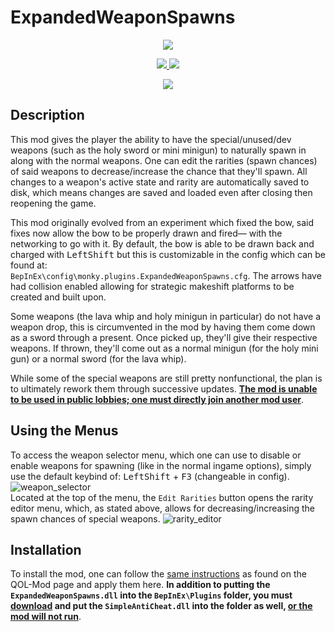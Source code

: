 # ExpandedWeaponSpawns

<p align="center">
  <a href="https://forthebadge.com">
    <img src="https://forthebadge.com/images/badges/made-with-c-sharp.svg">
  </a>
</p>
<p align="center">
  <a href="https://github.com/Mn0ky/STFG-ExpandedWeaponSpawns/releases/latest">
    <img src="https://img.shields.io/github/downloads/Mn0ky/STFG-ExpandedWeaponSpawns/total?label=Github%20downloads&logo=github">
  </a>
  <a href="https://opensource.org/licenses/MIT">
    <img src="https://img.shields.io/badge/MIT-blue.svg">
  </a>
</p>

<p align="center">
  <a href="">
    <img src="https://user-images.githubusercontent.com/67206766/172464881-d1125d2a-1698-4b67-84c2-bd0992eb92e5.gif">
  </a>
</p>


## Description

This mod gives the player the ability to have the special/unused/dev weapons (such as the holy sword or mini minigun) to naturally spawn in along with the normal weapons. One can edit the rarities (spawn chances) of said weapons to decrease/increase the chance that they'll spawn. All changes to a weapon's active state and rarity are automatically saved to disk, which means changes are saved and loaded even after closing then reopening the game. 

This mod originally evolved from an experiment which fixed the bow, said fixes now allow the bow to be properly drawn and fired— with the networking to go with it. By default, the bow is able to be drawn back and charged with <kbd>LeftShift</kbd> but this is customizable in the config which can be found at:<br/> ``BepInEx\config\monky.plugins.ExpandedWeaponSpawns.cfg``. The arrows have had collision enabled allowing for strategic makeshift platforms to be created and built upon. 

Some weapons (the lava whip and holy minigun in particular) do not have a weapon drop, this is circumvented in the mod by having them come down as a sword through a present. Once picked up, they'll give their respective weapons. If thrown, they'll come out as a normal minigun (for the holy mini gun) or a normal sword (for the lava whip). 

While some of the special weapons are still pretty nonfunctional, the plan is to ultimately rework them through successive updates. 
<ins>**The mod is unable to be used in public lobbies; one must directly join another mod user**</ins>.

## Using the Menus

To access the weapon selector menu, which one can use to disable or enable weapons for spawning (like in the normal ingame options), simply use the default keybind of: <kbd>LeftShift</kbd> + <kbd>F3</kbd> (changeable in config).
![weapon_selector](https://user-images.githubusercontent.com/67206766/172457637-4535192d-c545-45ab-b213-8e97f9d89106.png)<br/>
Located at the top of the menu, the ``Edit Rarities`` button opens the rarity editor menu, which, as stated above, allows for decreasing/increasing the spawn chances of special weapons.
![rarity_editor](https://user-images.githubusercontent.com/67206766/172458665-ddc7d95a-de7e-439b-ba90-261c8a1ca638.png)

## Installation

To install the mod, one can follow the [same instructions](https://github.com/Mn0ky/QOL-Mod/#installation) as found on the QOL-Mod page and apply them here. 
**In addition to putting the ``ExpandedWeaponSpawns.dll`` into the ``BepInEx\Plugins`` folder, you must [download](https://github.com/Mn0ky/SFTG-SimpleAntiCheat/releases/latest/download/SimpleAntiCheat.dll) and put the ``SimpleAntiCheat.dll`` into the folder as well, 
<ins>or the mod will not run</ins>**.
